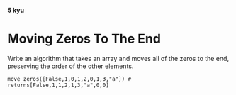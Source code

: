 **5 kyu**
# Moving Zeros To The End

Write an algorithm that takes an array and moves all of the zeros to the end, preserving the order of the other elements.
```
move_zeros([False,1,0,1,2,0,1,3,"a"]) # returns[False,1,1,2,1,3,"a",0,0]
```
